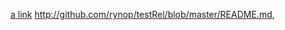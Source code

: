 [a link](https://github.com/aaliyanah56/zuriwork/blob/main/rock.py)
http://github.com/rynop/testRel/blob/master/README.md,
